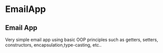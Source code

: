 # EmailApp

<h2>Email App</h2>
<p>Very simple email app using basic OOP principles such as getters, setters, constructors, encapsulation,type-casting, etc.. </p>
